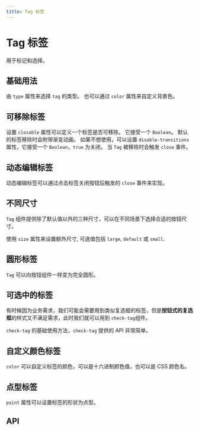 ```yaml
---
title: Tag 标签
---
```


# Tag 标签

<leadInto name="KTag" />

用于标记和选择。

## 基础用法

由 `type` 属性来选择 `tag` 的类型。 也可以通过 `color` 属性来自定义背景色。

<demo path="./def.vue" />

## 可移除标签

设置 `closable` 属性可以定义一个标签是否可移除。 它接受一个 `Boolean`。 默认的标签移除时会附带渐变动画。 如果不想使用，可以设置 `disable-transitions` 属性，它接受一个 `Boolean`，`true` 为关闭。 当 `Tag` 被移除时会触发 `close` 事件。

<demo path="./removableTag.vue" />

## 动态编辑标签

动态编辑标签可以通过点击标签关闭按钮后触发的 `close` 事件来实现。

<demo path="./dynamicEditTag.vue" />

## 不同尺寸

`Tag` 组件提供除了默认值以外的三种尺寸，可以在不同场景下选择合适的按钮尺寸。

使用 `size` 属性来设置额外尺寸, 可选值包括 `large`, `default` 或 `small`.

<demo path="./sizeTag.vue" />

## 圆形标签

`Tag` 可以向按钮组件一样变为完全圆形。

<demo path="./prototypeTag.vue" />

## 可选中的标签

有时候因为业务需求，我们可能会需要用到类似复选框的标签，但是**按钮式的复选框**的样式又不满足需求，此时我们就可以用到 `check-tag`组件。

`check-tag` 的基础使用方法，`check-tag` 提供的 API 非常简单。

<demo path="./selectedTag.vue" />

## 自定义颜色标签

`color` 可以自定义标签的颜色，可以是十六进制颜色值，也可以是 CSS 颜色名。

<demo path="./colorTag.vue" />

## 点型标签

`point` 属性可以设置标签的形状为点型。

<demo path="./pointTag.vue" />

## API

<API src="./tag.json" lang="zh"></API>